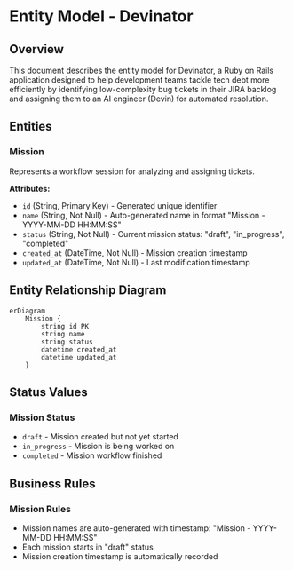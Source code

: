 # Entity Model - Devinator

## Overview

This document describes the entity model for Devinator, a Ruby on Rails application designed to help development teams tackle tech debt more efficiently by identifying low-complexity bug tickets in their JIRA backlog and assigning them to an AI engineer (Devin) for automated resolution.

## Entities

### Mission
Represents a workflow session for analyzing and assigning tickets.

**Attributes:**
- `id` (String, Primary Key) - Generated unique identifier
- `name` (String, Not Null) - Auto-generated name in format "Mission - YYYY-MM-DD HH:MM:SS"
- `status` (String, Not Null) - Current mission status: "draft", "in_progress", "completed"
- `created_at` (DateTime, Not Null) - Mission creation timestamp
- `updated_at` (DateTime, Not Null) - Last modification timestamp

## Entity Relationship Diagram

```mermaid
erDiagram
    Mission {
        string id PK
        string name
        string status
        datetime created_at
        datetime updated_at
    }
```

## Status Values

### Mission Status
- `draft` - Mission created but not yet started
- `in_progress` - Mission is being worked on
- `completed` - Mission workflow finished

## Business Rules

### Mission Rules
- Mission names are auto-generated with timestamp: "Mission - YYYY-MM-DD HH:MM:SS"
- Each mission starts in "draft" status
- Mission creation timestamp is automatically recorded
